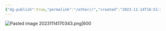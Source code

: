 ```yaml
---
{"dg-publish":true,"permalink":"/other//","created":"2023-11-14T16:51:39.532+08:00","updated":"2024-02-05T16:10:31.857+08:00"}
---
```



![Pasted image 20231114170343.png|600](/img/user/z_attachment/Pasted%20image%2020231114170343.png)

